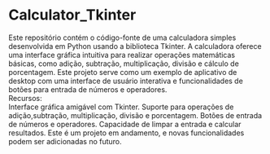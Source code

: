 # Calculator_Tkinter
 Este repositório contém o código-fonte de uma calculadora simples desenvolvida em Python usando a biblioteca Tkinter. A calculadora oferece uma interface gráfica intuitiva para realizar operações matemáticas básicas, como adição, subtração, multiplicação, divisão e cálculo de porcentagem. Este projeto serve como um exemplo de aplicativo de desktop com uma interface de usuário interativa e funcionalidades de botões para entrada de números e operadores.  
Recursos:  
Interface gráfica amigável com Tkinter.
Suporte para operações de adição,subtração, multiplicação, divisão e porcentagem. 
Botões de entrada de números e operadores. 
Capacidade de limpar a entrada e calcular resultados. 
Este é um projeto em andamento, e novas funcionalidades podem ser adicionadas no futuro.

